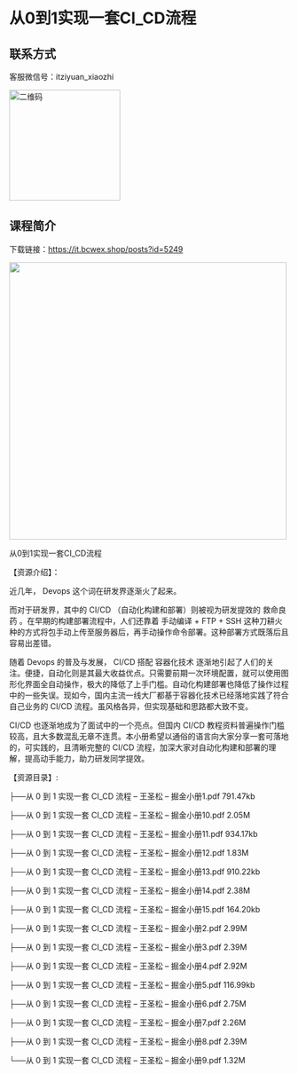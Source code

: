 # 从0到1实现一套CI_CD流程

## 联系方式

客服微信号：itziyuan_xiaozhi

<img src="https://ziyuanyun.oss-cn-guangzhou.aliyuncs.com/common/20240614073449/666b82192834a.jpg" width="200" height="200" alt="二维码">

## 课程简介

下载链接：https://it.bcwex.shop/posts?id=5249

<img src="https://ziyuanyun.oss-cn-guangzhou.aliyuncs.com/yun/20241201160632/674c19082cad5.jpg" width="500" alt="">

  从0到1实现一套CI_CD流程



 【资源介绍】：

 近几年， Devops 这个词在研发界逐渐火了起来。

 而对于研发界，其中的 CI/CD （自动化构建和部署）则被视为研发提效的 救命良药 。在早期的构建部署流程中，人们还靠着 手动编译 + FTP + SSH 这种刀耕火种的方式将包手动上传至服务器后，再手动操作命令部署。这种部署方式既落后且容易出差错。

 随着 Devops 的普及与发展， CI/CD 搭配 容器化技术 逐渐地引起了人们的关注。便捷，自动化则是其最大收益优点。只需要前期一次环境配置，就可以使用图形化界面全自动操作，极大的降低了上手门槛。自动化构建部署也降低了操作过程中的一些失误。现如今，国内主流一线大厂都基于容器化技术已经落地实践了符合自己业务的 CI/CD 流程。虽风格各异，但实现基础和思路都大致不变。

 CI/CD 也逐渐地成为了面试中的一个亮点。但国内 CI/CD 教程资料普遍操作门槛较高，且大多数混乱无章不连贯。本小册希望以通俗的语言向大家分享一套可落地的，可实践的，且清晰完整的 CI/CD 流程，加深大家对自动化构建和部署的理解，提高动手能力，助力研发同学提效。

 【资源目录】:

 ├──从 0 到 1 实现一套 CI_CD 流程 – 王圣松 – 掘金小册1.pdf 791.47kb

 ├──从 0 到 1 实现一套 CI_CD 流程 – 王圣松 – 掘金小册10.pdf 2.05M

 ├──从 0 到 1 实现一套 CI_CD 流程 – 王圣松 – 掘金小册11.pdf 934.17kb

 ├──从 0 到 1 实现一套 CI_CD 流程 – 王圣松 – 掘金小册12.pdf 1.83M

 ├──从 0 到 1 实现一套 CI_CD 流程 – 王圣松 – 掘金小册13.pdf 910.22kb

 ├──从 0 到 1 实现一套 CI_CD 流程 – 王圣松 – 掘金小册14.pdf 2.38M

 ├──从 0 到 1 实现一套 CI_CD 流程 – 王圣松 – 掘金小册15.pdf 164.20kb

 ├──从 0 到 1 实现一套 CI_CD 流程 – 王圣松 – 掘金小册2.pdf 2.99M

 ├──从 0 到 1 实现一套 CI_CD 流程 – 王圣松 – 掘金小册3.pdf 2.39M

 ├──从 0 到 1 实现一套 CI_CD 流程 – 王圣松 – 掘金小册4.pdf 2.92M

 ├──从 0 到 1 实现一套 CI_CD 流程 – 王圣松 – 掘金小册5.pdf 116.99kb

 ├──从 0 到 1 实现一套 CI_CD 流程 – 王圣松 – 掘金小册6.pdf 2.75M

 ├──从 0 到 1 实现一套 CI_CD 流程 – 王圣松 – 掘金小册7.pdf 2.26M

 ├──从 0 到 1 实现一套 CI_CD 流程 – 王圣松 – 掘金小册8.pdf 2.39M

 └──从 0 到 1 实现一套 CI_CD 流程 – 王圣松 – 掘金小册9.pdf 1.32M

  
